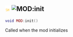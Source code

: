 ## ![shared](../../.gitbook/assets/shared.png) ![MOD](./readme/mod "mention"):init

```lua
void MOD:init()
```

Called when the mod initializes

